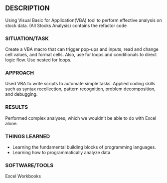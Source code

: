 ## DESCRIPTION
Using Visual Basic for Application(VBA) tool to perform effective analysis on stock data.
(All Stocks Analysis) contains the refactor code

### SITUATION/TASK
Create a VBA macro that can trigger pop-ups and inputs, read and change cell values, and format cells. Also, use for loops
and conditionals to direct logic flow. Use nested for loops.

### APPROACH
Used VBA to write scripts to automate simple tasks. Applied coding skills such as syntax recollection, pattern recognition, problem decomposition, and debugging.

### RESULTS
Performed complex analyses, which we wouldn’t be able to do with Excel alone.

### THINGS LEARNED
* Learning the fundamental building blocks of programming languages.
* Learning how to programmatically analyze data.

### SOFTWARE/TOOLS
Excel Workbooks
